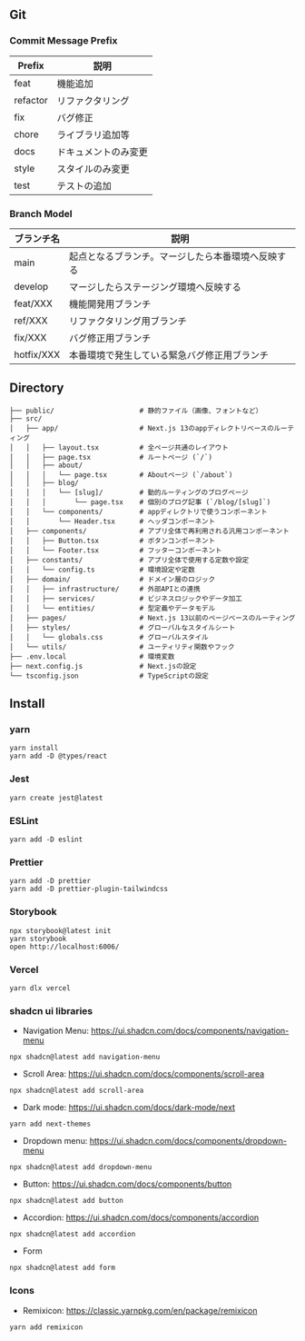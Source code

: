 ## Git

### Commit Message Prefix

| Prefix   | 説明                 |
| -------- | -------------------- |
| feat     | 機能追加             |
| refactor | リファクタリング     |
| fix      | バグ修正             |
| chore    | ライブラリ追加等     |
| docs     | ドキュメントのみ変更 |
| style    | スタイルのみ変更     |
| test     | テストの追加         |

### Branch Model

| ブランチ名 | 説明                                               |
| ---------- | -------------------------------------------------- |
| main       | 起点となるブランチ。マージしたら本番環境へ反映する |
| develop    | マージしたらステージング環境へ反映する             |
| feat/XXX   | 機能開発用ブランチ                                 |
| ref/XXX    | リファクタリング用ブランチ                         |
| fix/XXX    | バグ修正用ブランチ                                 |
| hotfix/XXX | 本番環境で発生している緊急バグ修正用ブランチ       |

## Directory

```
├── public/                     # 静的ファイル（画像、フォントなど）
├── src/
│   ├── app/                    # Next.js 13のappディレクトリベースのルーティング
│   │   ├── layout.tsx          # 全ページ共通のレイアウト
│   │   ├── page.tsx            # ルートページ (`/`)
│   │   ├── about/
│   │   │   └── page.tsx        # Aboutページ (`/about`)
│   │   ├── blog/
│   │   │   └── [slug]/         # 動的ルーティングのブログページ
│   │   │       └── page.tsx    # 個別のブログ記事 (`/blog/[slug]`)
│   │   └── components/         # appディレクトリで使うコンポーネント
│   │       └── Header.tsx      # ヘッダコンポーネント
│   ├── components/             # アプリ全体で再利用される汎用コンポーネント
│   │   ├── Button.tsx          # ボタンコンポーネント
│   │   └── Footer.tsx          # フッターコンポーネント
│   ├── constants/              # アプリ全体で使用する定数や設定
│   │   └── config.ts           # 環境設定や定数
│   ├── domain/                 # ドメイン層のロジック
│   │   ├── infrastructure/     # 外部APIとの連携
│   │   ├── services/           # ビジネスロジックやデータ加工
│   │   └── entities/           # 型定義やデータモデル
│   ├── pages/                  # Next.js 13以前のページベースのルーティング
│   ├── styles/                 # グローバルなスタイルシート
│   │   └── globals.css         # グローバルスタイル
│   └── utils/                  # ユーティリティ関数やフック
├── .env.local                  # 環境変数
├── next.config.js              # Next.jsの設定
└── tsconfig.json               # TypeScriptの設定

```

## Install

### yarn

```
yarn install
yarn add -D @types/react
```

### Jest

```
yarn create jest@latest
```

### ESLint

```
yarn add -D eslint
```

### Prettier

```
yarn add -D prettier
yarn add -D prettier-plugin-tailwindcss
```

### Storybook

```
npx storybook@latest init
yarn storybook
open http://localhost:6006/
```

### Vercel

```
yarn dlx vercel

```

### shadcn ui libraries

- Navigation Menu:
  https://ui.shadcn.com/docs/components/navigation-menu

```
npx shadcn@latest add navigation-menu
```

- Scroll Area:
  https://ui.shadcn.com/docs/components/scroll-area

```
npx shadcn@latest add scroll-area
```

- Dark mode: https://ui.shadcn.com/docs/dark-mode/next

```
yarn add next-themes
```

- Dropdown menu: https://ui.shadcn.com/docs/components/dropdown-menu

```
npx shadcn@latest add dropdown-menu
```

- Button: https://ui.shadcn.com/docs/components/button

```
npx shadcn@latest add button
```

- Accordion: https://ui.shadcn.com/docs/components/accordion

```
npx shadcn@latest add accordion
```

- Form

```
npx shadcn@latest add form
```

### Icons

- Remixicon: https://classic.yarnpkg.com/en/package/remixicon

```
yarn add remixicon
```
